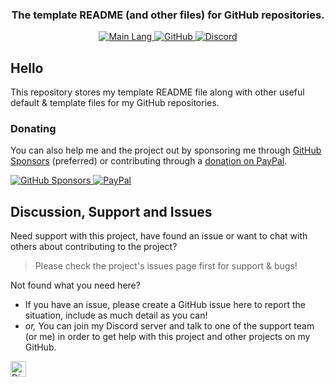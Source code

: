 <!-- Tag line -->
<h3 align="center">The template README (and other files) for GitHub repositories.</h3>

<!-- Badges -->
<p align="center">
    <a href="https://shields.io/" target="_blank">
        <img src="https://img.shields.io/github/languages/top/bwhybrow23/Template?color=brightgreenn" alt="Main Lang"/>
    </a>
     <a href="https://github.com/users/bwhybrow23" target="_blank">
        <img src="https://img.shields.io/badge/GitHub-bwhybrow23-blue.svg?logo=github&logoColor=FFF" alt="GitHub"/>
  </a>
    <a href="http://discord.benwhybrow.com/" target="_blank">
    <img src="https://img.shields.io/discord/455782308293771264?color=blueviolet&label=Discord" alt="Discord" />
    </a>
</p>

<!-- Content -->
## Hello

This repository stores my template README file along with other useful default & template files for my GitHub repositories.

### Donating

You can also help me and the project out by sponsoring me through [GitHub Sponsors](https://github.com/users/bwhybrow23/sponsorship) (preferred) or contributing through a [donation on PayPal](http://paypal.benwhybrow.com/).
<p>
    <a href="https://github.com/users/bwhybrow23/sponsorship" target="_blank">
        <img src="https://img.shields.io/badge/GitHub%20Sponsors-bwhybrow23-blue.svg?logo=github&logoColor=FFF" alt="GitHub Sponsors"/>
    <a href="http://paypal.benwhybrow.com/" target="_blank">
        <img src="https://img.shields.io/badge/PayPal-Ben%20Whybrow-blue.svg?logo=paypal&logoColor=00457C" alt="PayPal"/>
    </a>
</p>

<!-- Discussion & Support -->
## Discussion, Support and Issues

Need support with this project, have found an issue or want to chat with others about contributing to the project?
> Please check the project's issues page first for support & bugs!

Not found what you need here?

* If you have an issue, please create a GitHub issue here to report the situation, include as much detail as you can!
* _or,_ You can join my Discord server and talk to one of the support team (or me) in order to get help with this project and other projects on my GitHub. 

<a href="http://discord.benwhybrow.com/" target="_blank">
    <img src="https://img.shields.io/discord/455782308293771264?color=blueviolet&label=Discord" alt="Discord" height="25">
</a>
